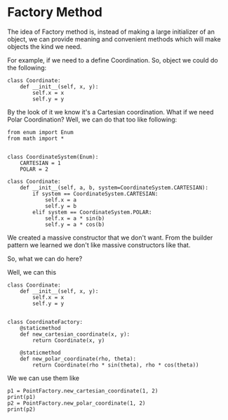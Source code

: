 # Factory Method

The idea of Factory method is, instead of making a large initializer of an object, we can provide meaning and convenient methods which will make objects the kind we need.


For example, if we need to a define Coordination. So, object we could do the following:

```
class Coordinate:
    def __init__(self, x, y):
        self.x = x
        self.y = y
```

By the look of it we know it's a Cartesian coordination. What if we need Polar Coordination? Well, we can do that too like following:

```
from enum import Enum
from math import *


class CoordinateSystem(Enum):
    CARTESIAN = 1
    POLAR = 2

class Coordinate:
    def __init__(self, a, b, system=CoordinateSystem.CARTESIAN):
        if system == CoordinateSystem.CARTESIAN:
            self.x = a
            self.y = b
        elif system == CoordinateSystem.POLAR:
            self.x = a * sin(b)
            self.y = a * cos(b)

```

We created a massive constructor that we don't want. From the builder pattern we learned we don't like massive constructors like that. 

So, what we can do here?

Well, we can this

```
class Coordinate:
    def __init__(self, x, y):
        self.x = x
        self.y = y


class CoordinateFactory:
    @staticmethod
    def new_cartesian_coordinate(x, y):
        return Coordinate(x, y)

    @staticmethod
    def new_polar_coordinate(rho, theta):
        return Coordinate(rho * sin(theta), rho * cos(theta))

```

We we can use them like

```
p1 = PointFactory.new_cartesian_coordinate(1, 2)
print(p1)
p2 = PointFactory.new_polar_coordinate(1, 2)
print(p2)
```

